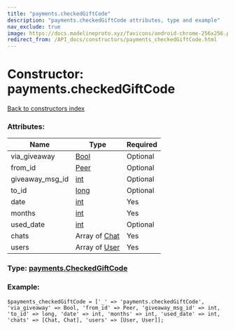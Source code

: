 ```yaml
---
title: "payments.checkedGiftCode"
description: "payments.checkedGiftCode attributes, type and example"
nav_exclude: true
image: https://docs.madelineproto.xyz/favicons/android-chrome-256x256.png
redirect_from: /API_docs/constructors/payments_checkedGiftCode.html
---
```

# Constructor: payments.checkedGiftCode  
[Back to constructors index](/API_docs/constructors/index.html)



### Attributes:

| Name     |    Type       | Required |
|----------|---------------|----------|
|via\_giveaway|[Bool](/API_docs/types/Bool.html) | Optional|
|from\_id|[Peer](/API_docs/types/Peer.html) | Optional|
|giveaway\_msg\_id|[int](/API_docs/types/int.html) | Optional|
|to\_id|[long](/API_docs/types/long.html) | Optional|
|date|[int](/API_docs/types/int.html) | Yes|
|months|[int](/API_docs/types/int.html) | Yes|
|used\_date|[int](/API_docs/types/int.html) | Optional|
|chats|Array of [Chat](/API_docs/types/Chat.html) | Yes|
|users|Array of [User](/API_docs/types/User.html) | Yes|



### Type: [payments.CheckedGiftCode](/API_docs/types/payments.CheckedGiftCode.html)


### Example:

```
$payments_checkedGiftCode = ['_' => 'payments.checkedGiftCode', 'via_giveaway' => Bool, 'from_id' => Peer, 'giveaway_msg_id' => int, 'to_id' => long, 'date' => int, 'months' => int, 'used_date' => int, 'chats' => [Chat, Chat], 'users' => [User, User]];
```  
